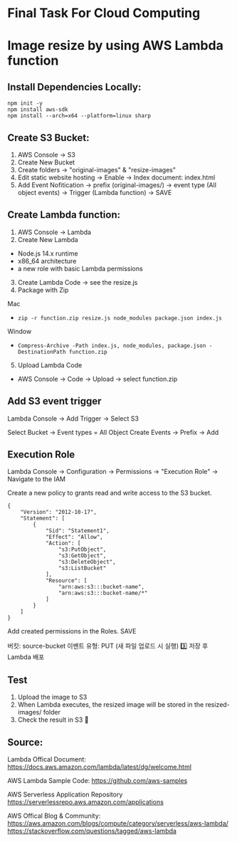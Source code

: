 # Final Task For Cloud Computing

# Image resize by using AWS Lambda function

## Install Dependencies Locally:

```
npm init -y
npm install aws-sdk
npm install --arch=x64 --platform=linux sharp
```

## Create S3 Bucket:

1. AWS Console → S3
2. Create New Bucket
3. Create folders → "original-images" & "resize-images"
4. Edit static website hosting → Enable →  Index document: index.html
5. Add Event Nofitication → prefix (original-images/) → event type (All object events) → Trigger (Lambda function) → SAVE



## Create Lambda function:

1. AWS Console → Lambda
2. Create New Lambda

- Node.js 14.x runtime
- x86_64 architecture
- a new role with basic Lambda permissions

3. Create Lambda Code → see the resize.js
4. Package with Zip

Mac

- `zip -r function.zip resize.js node_modules package.json index.js`

Window

- `Compress-Archive -Path index.js, node_modules, package.json -DestinationPath function.zip`

5. Upload Lambda Code

- AWS Console → Code → Upload → select function.zip

## Add S3 event trigger

Lambda Console → Add Trigger → Select S3

Select Bucket → Event types = All Object Create Events → Prefix → Add

## Execution Role

Lambda Console → Configuration → Permissions → "Execution Role" → Navigate to the IAM

Create a new policy to grants read and write access to the S3 bucket.

```
{
	"Version": "2012-10-17",
	"Statement": [
		{
			"Sid": "Statement1",
			"Effect": "Allow",
			"Action": [
				"s3:PutObject",
				"s3:GetObject",
				"s3:DeleteObject",
				"s3:ListBucket"
			],
			"Resource": [
				"arn:aws:s3:::bucket-name",
				"arn:aws:s3:::bucket-name/*"
			]
		}
	]
}
```

Add created permissions in the Roles. SAVE

버킷: source-bucket
이벤트 유형: PUT (새 파일 업로드 시 실행)
3️⃣ 저장 후 Lambda 배포

## Test

1. Upload the image to S3
2. When Lambda executes, the resized image will be stored in the resized-images/ folder
3. Check the result in S3 🚀


## Source:

Lambda Offical Document:
https://docs.aws.amazon.com/lambda/latest/dg/welcome.html

AWS Lambda Sample Code:
https://github.com/aws-samples

AWS Serverless Application Repository
https://serverlessrepo.aws.amazon.com/applications

AWS Offical Blog & Community:
https://aws.amazon.com/blogs/compute/category/serverless/aws-lambda/
https://stackoverflow.com/questions/tagged/aws-lambda
